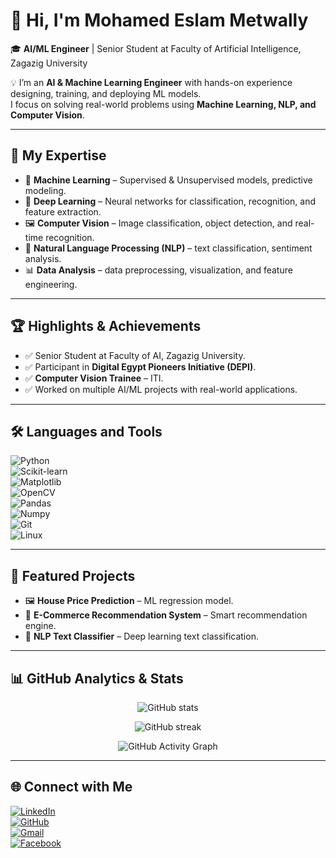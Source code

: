 # 👋 Hi, I'm Mohamed Eslam Metwally  

🎓 **AI/ML Engineer** | Senior Student at Faculty of Artificial Intelligence, Zagazig University  

💡 I’m an **AI & Machine Learning Engineer** with hands-on experience designing, training, and deploying ML models.  
I focus on solving real-world problems using **Machine Learning, NLP, and Computer Vision**.  

---

## 🔬 My Expertise
- 🤖 **Machine Learning** – Supervised & Unsupervised models, predictive modeling.  
- 🧠 **Deep Learning** – Neural networks for classification, recognition, and feature extraction.  
- 🖼 **Computer Vision** – Image classification, object detection, and real-time recognition.  
- 📝 **Natural Language Processing (NLP)** – text classification, sentiment analysis.  
- 📊 **Data Analysis** – data preprocessing, visualization, and feature engineering.  

---

## 🏆 Highlights & Achievements
- ✅ Senior Student at Faculty of AI, Zagazig University.  
- ✅ Participant in **Digital Egypt Pioneers Initiative (DEPI)**.  
- ✅ **Computer Vision Trainee** – ITI.  
- ✅ Worked on multiple AI/ML projects with real-world applications.  

---

## 🛠️ Languages and Tools
![Python](https://img.shields.io/badge/Python-3776AB?style=for-the-badge&logo=python&logoColor=white)  
![Scikit-learn](https://img.shields.io/badge/Scikit--learn-F7931E?style=for-the-badge&logo=scikitlearn&logoColor=white)  
![Matplotlib](https://img.shields.io/badge/Matplotlib-11557c?style=for-the-badge&logo=plotly&logoColor=white)  
![OpenCV](https://img.shields.io/badge/OpenCV-27338e?style=for-the-badge&logo=opencv&logoColor=white)  
![Pandas](https://img.shields.io/badge/Pandas-150458?style=for-the-badge&logo=pandas&logoColor=white)  
![Numpy](https://img.shields.io/badge/Numpy-013243?style=for-the-badge&logo=numpy&logoColor=white)  
![Git](https://img.shields.io/badge/Git-F05032?style=for-the-badge&logo=git&logoColor=white)  
![Linux](https://img.shields.io/badge/Linux-FCC624?style=for-the-badge&logo=linux&logoColor=black)  

---

## 📌 Featured Projects
- 🖼 **House Price Prediction** – ML regression model.  
- 🛒 **E-Commerce Recommendation System** – Smart recommendation engine.  
- 🤖 **NLP Text Classifier** – Deep learning text classification.  

---

## 📊 GitHub Analytics & Stats  

<p align="center">
  <img src="https://github-readme-stats.vercel.app/api?username=MohamedEslam&show_icons=true&theme=radical" alt="GitHub stats" />
</p>

<p align="center">
  <img src="https://github-readme-streak-stats.herokuapp.com/?user=MohamedEslam&theme=radical" alt="GitHub streak" />
</p>

<p align="center">
  <img src="https://github-readme-activity-graph.vercel.app/graph?username=MohamedEslam&theme=radical" alt="GitHub Activity Graph" />
</p>

---

## 🌐 Connect with Me
[![LinkedIn](https://img.shields.io/badge/LinkedIn-blue?style=for-the-badge&logo=linkedin)](https://www.linkedin.com/in/metwally-eslam-398098283)  
[![GitHub](https://img.shields.io/badge/GitHub-black?style=for-the-badge&logo=github)](https://github.com/MohamedEslam)  
[![Gmail](https://img.shields.io/badge/Email-red?style=for-the-badge&logo=gmail)](mailto:metwallyeslam40@gmail.com)  
[![Facebook](https://img.shields.io/badge/Facebook-1877F2?style=for-the-badge&logo=facebook&logoColor=white)](https://www.facebook.com/share/18iE9EFxuW/)  
